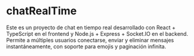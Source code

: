 # chatRealTime
 Este es un proyecto de chat en tiempo real desarrollado con React + TypeScript en el frontend y Node.js + Express + Socket.IO en el backend. Permite a múltiples usuarios conectarse, enviar y eliminar mensajes instantáneamente, con soporte para emojis y paginación infinita.
